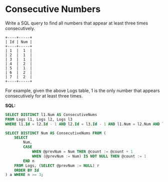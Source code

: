 # Consecutive Numbers

Write a SQL query to find all numbers that appear at least three times consecutively.
```
+----+-----+
| Id | Num |
+----+-----+
| 1  |  1  |
| 2  |  1  |
| 3  |  1  |
| 4  |  2  |
| 5  |  1  |
| 6  |  2  |
| 7  |  2  |
+----+-----+
```
For example, given the above Logs table, 1 is the only number that appears consecutively for at least three times.

**SQL:**
```sql
SELECT DISTINCT l1.Num AS ConsecutiveNums
FROM Logs l1, Logs l2, Logs l3
WHERE l1.Id = l2.Id - 1 AND l2.Id = l3.Id - 1 AND l1.Num = l2.Num AND l2.Num = l3.Num;

SELECT DISTINCT Num AS ConsecutiveNums FROM (
    SELECT
        Num,
        CASE
            WHEN @prevNum = Num THEN @count := @count + 1
            WHEN (@prevNum := Num) IS NOT NULL THEN @count := 1
        END n
    FROM Logs, (SELECT @prevNum := NULL) r
    ORDER BY Id
) a WHERE n >= 3;
```
